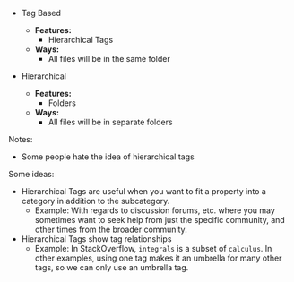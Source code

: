 - Tag Based
	- **Features:**
		- Hierarchical Tags
	- **Ways:**
		- All files will be in the same folder

- Hierarchical
	- **Features:**
		- Folders
	- **Ways:**
		- All files will be in separate folders

Notes:
- Some people hate the idea of hierarchical tags

Some ideas:
- Hierarchical Tags are useful when you want to fit a property into a category in addition to the subcategory.
	- Example: With regards to discussion forums, etc. where you may sometimes want to seek help from just the specific community, and other times from the broader community.
- Hierarchical Tags show tag relationships
	- Example: In StackOverflow, `integrals` is a subset of `calculus`. In other examples, using one tag makes it an umbrella for many other tags, so we can only use an umbrella tag.